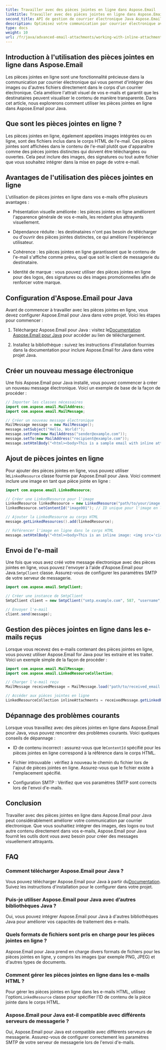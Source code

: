 ```yaml
---
title: Travailler avec des pièces jointes en ligne dans Aspose.Email
linktitle: Travailler avec des pièces jointes en ligne dans Aspose.Email
second_title: API de gestion de courrier électronique Java Aspose.Email
description: Optimisez votre communication par courrier électronique avec Aspose.Email pour Java. Apprenez à travailler avec des pièces jointes en ligne dans ce guide complet.
type: docs
weight: 10
url: /fr/java/advanced-email-attachments/working-with-inline-attachments/
---
```


## Introduction à l'utilisation des pièces jointes en ligne dans Aspose.Email

Les pièces jointes en ligne sont une fonctionnalité précieuse dans la communication par courrier électronique qui vous permet d'intégrer des images ou d'autres fichiers directement dans le corps d'un courrier électronique. Cela améliore l'attrait visuel de vos e-mails et garantit que les destinataires peuvent visualiser le contenu de manière transparente. Dans cet article, nous explorerons comment utiliser les pièces jointes en ligne dans Aspose.Email pour Java.

## Que sont les pièces jointes en ligne ?

Les pièces jointes en ligne, également appelées images intégrées ou en ligne, sont des fichiers inclus dans le corps HTML de l'e-mail. Ces pièces jointes sont affichées dans le contenu de l'e-mail plutôt que d'apparaître comme des pièces jointes distinctes qui doivent être téléchargées ou ouvertes. Cela peut inclure des images, des signatures ou tout autre fichier que vous souhaitez intégrer dans la mise en page de votre e-mail.

## Avantages de l'utilisation des pièces jointes en ligne

L'utilisation de pièces jointes en ligne dans vos e-mails offre plusieurs avantages :

- Présentation visuelle améliorée : les pièces jointes en ligne améliorent l'apparence générale de vos e-mails, les rendant plus attrayants visuellement.

- Dépendance réduite : les destinataires n'ont pas besoin de télécharger ou d'ouvrir des pièces jointes distinctes, ce qui améliore l'expérience utilisateur.

- Cohérence : les pièces jointes en ligne garantissent que le contenu de l'e-mail s'affiche comme prévu, quel que soit le client de messagerie du destinataire.

- Identité de marque : vous pouvez utiliser des pièces jointes en ligne pour des logos, des signatures ou des images promotionnelles afin de renforcer votre marque.

## Configuration d'Aspose.Email pour Java

Avant de commencer à travailler avec les pièces jointes en ligne, vous devez configurer Aspose.Email pour Java dans votre projet. Voici les étapes pour commencer :

1.  Téléchargez Aspose.Email pour Java : visitez le[Documentation Aspose.Email pour Java](https://reference.aspose.com/email/java/) pour accéder au lien de téléchargement.

2. Installez la bibliothèque : suivez les instructions d'installation fournies dans la documentation pour inclure Aspose.Email for Java dans votre projet Java.

## Créer un nouveau message électronique

Une fois Aspose.Email pour Java installé, vous pouvez commencer à créer un nouveau message électronique. Voici un exemple de base de la façon de procéder :

```java
// Importer les classes nécessaires
import com.aspose.email.MailAddress;
import com.aspose.email.MailMessage;

// Créer un nouveau message électronique
MailMessage message = new MailMessage();
message.setSubject("Hello, World!");
message.setFrom(new MailAddress("sender@example.com"));
message.setTo(new MailAddress("recipient@example.com"));
message.setHtmlBody("<html><body>This is a sample email with inline attachments.</body></html>");
```

## Ajout de pièces jointes en ligne

 Pour ajouter des pièces jointes en ligne, vous pouvez utiliser le`LinkedResource` classe fournie par Aspose.Email pour Java. Voici comment inclure une image en tant que pièce jointe en ligne :

```java
import com.aspose.email.LinkedResource;

// Créer une LinkedResource pour l'image
LinkedResource linkedResource = new LinkedResource("path/to/your/image.png");
linkedResource.setContentId("image001"); // ID unique pour l'image en ligne

// Ajouter la LinkedResource au corps HTML
message.getLinkedResources().add(linkedResource);

// Référencer l'image en ligne dans le corps HTML
message.setHtmlBody("<html><body>This is an inline image: <img src='cid:image001'></body></html>");
```

## Envoi de l'e-mail

Une fois que vous avez créé votre message électronique avec des pièces jointes en ligne, vous pouvez l'envoyer à l'aide d'Aspose.Email pour Java.`SmtpClient` classe. Assurez-vous de configurer les paramètres SMTP de votre serveur de messagerie.

```java
import com.aspose.email.SmtpClient;

// Créer une instance de SmtpClient
SmtpClient client = new SmtpClient("smtp.example.com", 587, "username", "password");

// Envoyer l'e-mail
client.send(message);
```

## Gestion des pièces jointes en ligne dans les e-mails reçus

Lorsque vous recevez des e-mails contenant des pièces jointes en ligne, vous pouvez utiliser Aspose.Email for Java pour les extraire et les traiter. Voici un exemple simple de la façon de procéder :

```java
import com.aspose.email.MailMessage;
import com.aspose.email.LinkedResourceCollection;

// Charger l'e-mail reçu
MailMessage receivedMessage = MailMessage.load("path/to/received_email.eml");

// Accéder aux pièces jointes en ligne
LinkedResourceCollection inlineAttachments = receivedMessage.getLinkedResources();
```

## Dépannage des problèmes courants

Lorsque vous travaillez avec des pièces jointes en ligne dans Aspose.Email pour Java, vous pouvez rencontrer des problèmes courants. Voici quelques conseils de dépannage :

-  ID de contenu incorrect : assurez-vous que le`ContentId` spécifié pour les pièces jointes en ligne correspond à la référence dans le corps HTML.

- Fichier introuvable : vérifiez à nouveau le chemin du fichier lors de l'ajout de pièces jointes en ligne. Assurez-vous que le fichier existe à l'emplacement spécifié.

- Configuration SMTP : Vérifiez que vos paramètres SMTP sont corrects lors de l'envoi d'e-mails.

## Conclusion

Travailler avec des pièces jointes en ligne dans Aspose.Email pour Java peut considérablement améliorer votre communication par courrier électronique. Que vous souhaitiez intégrer des images, des logos ou tout autre contenu directement dans vos e-mails, Aspose.Email pour Java fournit les outils dont vous avez besoin pour créer des messages visuellement attrayants.

## FAQ

### Comment télécharger Aspose.Email pour Java ?

 Vous pouvez télécharger Aspose.Email pour Java à partir du[Documentation](https://reference.aspose.com/email/java/). Suivez les instructions d'installation pour le configurer dans votre projet.

### Puis-je utiliser Aspose.Email pour Java avec d’autres bibliothèques Java ?

Oui, vous pouvez intégrer Aspose.Email pour Java à d'autres bibliothèques Java pour améliorer vos capacités de traitement des e-mails.

### Quels formats de fichiers sont pris en charge pour les pièces jointes en ligne ?

Aspose.Email pour Java prend en charge divers formats de fichiers pour les pièces jointes en ligne, y compris les images (par exemple PNG, JPEG) et d'autres types de documents.

### Comment gérer les pièces jointes en ligne dans les e-mails HTML ?

Pour gérer les pièces jointes en ligne dans les e-mails HTML, utilisez l'option`LinkedResource` classe pour spécifier l’ID de contenu de la pièce jointe dans le corps HTML.

### Aspose.Email pour Java est-il compatible avec différents serveurs de messagerie ?

Oui, Aspose.Email pour Java est compatible avec différents serveurs de messagerie. Assurez-vous de configurer correctement les paramètres SMTP de votre serveur de messagerie lors de l'envoi d'e-mails.